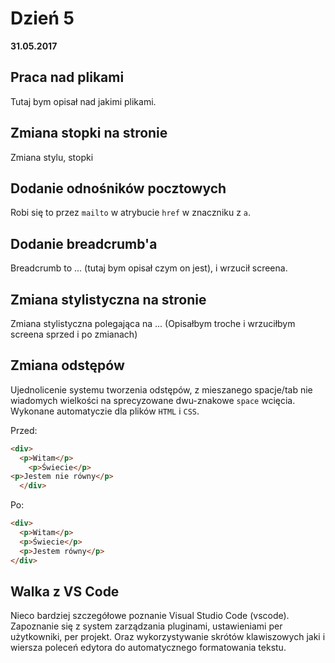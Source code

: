 Dzień 5
===

**31.05.2017**

Praca nad plikami
---

Tutaj bym opisał nad jakimi plikami.


Zmiana stopki na stronie
---

Zmiana stylu, stopki 

Dodanie odnośników pocztowych
---

Robi się to przez `mailto` w atrybucie `href` w znaczniku z `a`.

Dodanie breadcrumb'a
---

Breadcrumb to ... (tutaj bym opisał czym on jest), i wrzucił screena.

Zmiana stylistyczna na stronie
---

Zmiana stylistyczna polegająca na ... (Opisałbym troche i wrzuciłbym screena sprzed i po zmianach)


Zmiana odstępów
---

Ujednolicenie systemu tworzenia odstępów, z mieszanego spacje/tab nie wiadomych wielkości na sprecyzowane dwu-znakowe `space`
wcięcia. Wykonane automatyczie dla plików `HTML` i `CSS`.

Przed:
```html
<div>
  <p>Witam</p>
    <p>Świecie</p>
<p>Jestem nie równy</p>
  </div>
```

Po:
```html
<div>
  <p>Witam</p>
  <p>Świecie</p>
  <p>Jestem równy</p>
</div>
```



Walka z VS Code
---

Nieco bardziej szczegółowe poznanie Visual Studio Code (vscode). Zapoznanie się z system zarządzania pluginami, ustawieniami 
per użytkowniki, per projekt. Oraz wykorzystywanie skrótów klawiszowych jaki i wiersza poleceń edytora do automatycznego 
formatowania tekstu.
